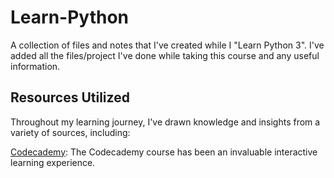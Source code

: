 # Learn-Python
A collection of files and notes that I've created while I "Learn Python 3". I've added all the files/project I've done while taking this course and any useful information.

## Resources Utilized
Throughout my learning journey, I've drawn knowledge and insights from a variety of sources, including:

[Codecademy](https://www.codecademy.com/enrolled/courses/learn-python-3): The Codecademy course has been an invaluable interactive learning experience.
